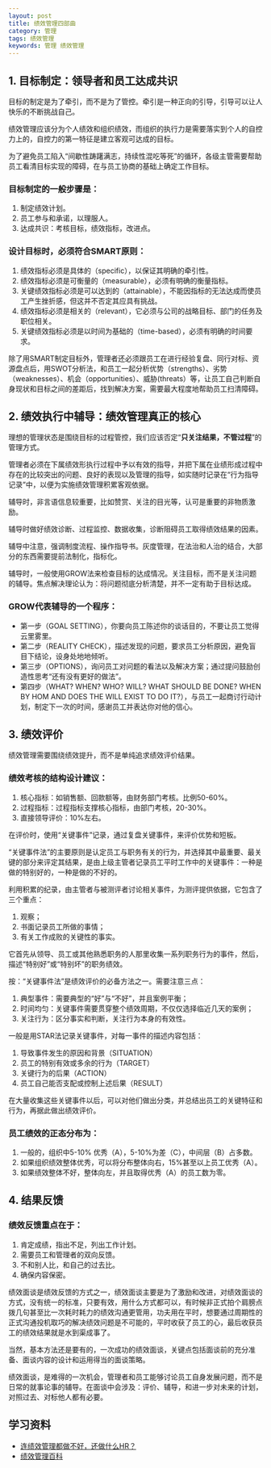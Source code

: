 ```yaml
---
layout: post
title: 绩效管理四部曲
category: 管理
tags: 绩效管理
keywords: 管理 绩效管理
---
```


## 1. 目标制定：领导者和员工达成共识
目标的制定是为了牵引，而不是为了管控。牵引是一种正向的引导，引导可以让人快乐的不断挑战自己。

绩效管理应该分为个人绩效和组织绩效，而组织的执行力是需要落实到个人的自控力上的，自控力的第一特征是建立客观可达成的目标。

为了避免员工陷入“间歇性踌躇满志，持续性混吃等死”的循环，各级主管需要帮助员工看清目标实现的障碍，在与员工协商的基础上确定工作目标。

### 目标制定的一般步骤是：
1. 制定绩效计划。
2. 员工参与和承诺，以理服人。
3. 达成共识：考核目标，绩效指标，改进点。

### 设计目标时，必须符合SMART原则：
1. 绩效指标必须是具体的（specific），以保证其明确的牵引性。
2. 绩效指标必须是可衡量的（measurable），必须有明确的衡量指标。
3. 关键绩效指标必须是可以达到的（attainable），不能因指标的无法达成而使员工产生挫折感，但这并不否定其应具有挑战。
4. 绩效指标必须是相关的（relevant），它必须与公司的战略目标、部门的任务及职位相关。
5. 关键绩效指标必须是以时间为基础的（time-based），必须有明确的时间要求。

除了用SMART制定目标外，管理者还必须跟员工在进行经验复盘、同行对标、资源盘点后，用SWOT分析法，和员工一起分析优势（strengths）、劣势（weaknesses）、机会（opportunities）、威胁(threats）等，让员工自己判断自身现状和目标之间的差距后，找到解决方案，需要最大程度地帮助员工扫清障碍。

## 2. 绩效执行中辅导：绩效管理真正的核心
理想的管理状态是围绕目标的过程管控，我们应该否定“**只关注结果，不管过程**”的管理方式。

管理者必须在下属绩效形执行过程中予以有效的指导，并把下属在业绩形成过程中存在的比较突出的问题、良好的表现以及管理的指导，如实随时记录在“行为指导记录”中，以便为实施绩效管理积累客观依据。

辅导时，非言语信息较重要，比如赞赏、关注的目光等，认可是重要的非物质激励。

辅导时做好绩效诊断、过程监控、数据收集，诊断阻碍员工取得绩效结果的因素。

辅导中注意，强调制度流程、操作指导书。灰度管理，在法治和人治的结合，大部分的东西需要提前法制化，指标化。

辅导时，一般使用GROW法来检查目标的达成情况。关注目标，而不是关注问题的辅导。焦点解决理论认为：将问题彻底分析清楚，并不一定有助于目标达成。

### GROW代表辅导的一个程序：
* 第一步（GOAL SETTING），你要向员工陈述你的谈话目的，不要让员工觉得云里雾里。
* 第二步（REALITY CHECK），描述发现的问题，要求员工分析原因，避免盲目下结论，设身处地地倾听。
* 第三步（OPTIONS），询问员工对问题的看法以及解决方案；通过提问鼓励创造性思考“还有没有更好的做法”。
* 第四步（WHAT? WHEN? WHO? WILL? WHAT SHOULD BE DONE? WHEN BY HOM AND DOES THE WILL EXIST TO DO IT?），与员工一起商讨行动计划，制定下一次的时间，感谢员工并表达你对他的信心。

## 3. 绩效评价
绩效管理需要围绕绩效提升，而不是单纯追求绩效评价结果。

### 绩效考核的结构设计建议：
1. 核心指标：如销售额、回款额等，由财务部门考核。比例50-60%。
2. 过程指标：过程指标支撑核心指标，由部门考核，20-30%。
3. 直接领导评价：10%左右。

在评价时，使用“关键事件”记录，通过复盘关键事件，来评价优势和短板。

“关键事件法”的主要原则是认定员工与职务有关的行为，并选择其中最重要、最关键的部分来评定其结果，是由上级主管者记录员工平时工作中的关键事件：一种是做的特别好的，一种是做的不好的。

利用积累的纪录，由主管者与被测评者讨论相关事件，为测评提供依据，它包含了三个重点：
1. 观察；
2. 书面记录员工所做的事情；
3. 有关工作成败的关键性的事实。

它首先从领导、员工或其他熟悉职务的人那里收集一系列职务行为的事件，然后，描述“特别好”或“特别坏”的职务绩效。

按：“关键事件法”是绩效评价的必备方法之一。需要注意三点：
1. 典型事件：需要典型的“好”与“不好”，并且案例平衡；
2. 时间均匀：关键事件需要贯穿整个绩效周期，不仅仅选择临近几天的案例；
3. 关注行为：区分事实和判断，关注行为本身的有效性。

一般是用STAR法记录关键事件，对每一事件的描述内容包括：
1. 导致事件发生的原因和背景（SITUATION）
2. 员工的特别有效或多余的行为（TARGET）
3. 关键行为的后果（ACTION）
4. 员工自己能否支配或控制上述后果（RESULT）

在大量收集这些关键事件以后，可以对他们做出分类，并总结出员工的关键特征和行为，再据此做出绩效评价。

### 员工绩效的正态分布为：
1. 一般的，组织中5-10% 优秀（A），5-10%为差（C），中间层（B）占多数。
2. 如果组织绩效整体优秀，可以将分布整体向右，15%甚至以上员工优秀（A）。
3. 如果绩效整体不好，整体向左，并且取得优秀（A）的员工数为零。

## 4. 结果反馈
### 绩效反馈重点在于：
1. 肯定成绩，指出不足，列出工作计划。
2. 需要员工和管理者的双向反馈。
3. 不和别人比，和自己的过去比。
4. 确保内容保密。

绩效面谈是绩效反馈的方式之一，绩效面谈主要是为了激励和改进，对绩效面谈的方式，没有统一的标准，只要有效，用什么方式都可以，有时候非正式拍个肩膀点拨几句甚至比一次耗时耗力的绩效沟通更管用，功夫用在平时，想要通过周期性的正式沟通投机取巧的解决绩效问题是不可能的，平时收获了员工的心，最后收获员工的绩效结果就是水到渠成事了。

当然，基本方法还是要有的，一次成功的绩效面谈，关键点包括面谈前的充分准备、面谈内容的设计和运用得当的面谈策略。

绩效面谈，是难得的一次机会，管理者和员工能够讨论员工自身发展问题，而不是日常的就事论事的辅导。在面谈中会涉及：评价、辅导，和进一步对未来的计划，对照过去、对标他人都有必要。

## 学习资料
* [连绩效管理都做不好，还做什么HR？](http://news.mbalib.com/story/238715)
* [绩效管理百科](http://jixiaoguanli.baike.com/)
